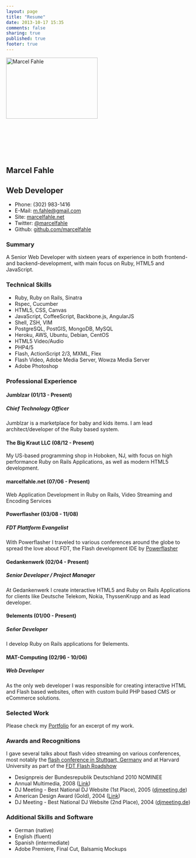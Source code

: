 ```yaml
---
layout: page
title: "Resume"
date: 2013-10-17 15:35
comments: false
sharing: true
published: true
footer: true
---
```

<section class="contact-details">
<div itemscope itemtype="http://schema.org/Person">
<img src="/media/images/profile_pic2.jpg" class="contact_photo" itemprop="image" width="250" height="167" alt="Marcel Fahle"
style="margin-bottom: 100px;"/>

  <div class="contact_details">
  <h1><span itemprop="name">Marcel Fahle</span></h1>
  <h2><span itemprop="jobTitle">Web Developer</span></h2>
    
  <ul class="contact_info">
  <li class="phone">Phone: <span itemprop="telephone">(302) 983-1416</span></li>
  <li class="email">E-Mail: <a href="mailto:m.fahle@gmail.com" itemprop="email">m.fahle@gmail.com</a></li>
  <li class="site_url">Site: <a rel="me" itemprop="url" href="http://marcelfahle.net" title="marcelfahle.net">marcelfahle.net</a></li>
  <li class="twitter">Twitter: <a rel="me" itemprop="url" href="http://twitter.com/marcelfahle" title="Follow Me on Twitter">@marcelfahle</a></li>
  <li class="github">Github: <a rel="me" itemprop="url" href="http://github.com/marcelfahle" title="Fork me on Github">github.com/marcelfahle</a></li>
  </ul>

  </div>


### Summary
A Senior Web Developer with sixteen years of experience in both frontend- and backend-development,
with main focus on Ruby, HTML5 and JavaScript. 

### Technical Skills

* Ruby, Ruby on Rails, Sinatra
* Rspec, Cucumber
* HTML5, CSS, Canvas
* JavaScript, CoffeeScript, Backbone.js, AngularJS
* Shell, ZSH, VIM
* PostgreSQL, PostGIS, MongoDB, MySQL
* Heroku, AWS, Ubuntu, Debian, CentOS
* HTML5 Video/Audio
* PHP4/5
* Flash, ActionScript 2/3, MXML, Flex
* Flash Video, Adobe Media Server, Wowza Media Server
* Adobe Photoshop



### Professional Experience
#### Jumblzar (01/13 - Present)
##### Chief Technology Officer
Jumblzar is a marketplace for baby and kids items. I am lead architect/developer of the 
Ruby based system.

#### The Big Kraut LLC (08/12 - Present)
My US-based programming shop in Hoboken, NJ, with focus on high performance Ruby on Rails 
Applications, as well as modern HTML5 development.

#### marcelfahle.net (07/06 - Present)
Web Application Development in Ruby on Rails, Video Streaming and Encoding Services

#### Powerflasher (03/08 - 11/08)
##### FDT Plattform Evangelist
With Powerflasher I traveled to various conferences around the globe to spread the 
love about FDT, the Flash development IDE by [Powerflasher](http://powerflasher.de)

#### Gedankenwerk (02/04 - Present)
##### Senior Developer / Project Manager
At Gedankenwerk I create interactive HTML5 and Ruby on Rails Applications
for clients like Deutsche Telekom, Nokia, ThyssenKrupp and as lead developer.

#### 9elements (01/00 - Present)
##### Señor Developer
I develop Ruby on Rails applications for 9elements.

#### MAT-Computing (02/96 - 10/06)
##### Web Developer
As the only web developer I was responsible for creating interactive 
HTML and Flash based websites, often with custom build PHP based CMS
or eCommerce solutions. 




### Selected Work
Please check my [Portfolio](/portfolio) for an excerpt of my work. 

### Awards and Recognitions
I gave several talks about flash video streaming on various conferences, most notably 
the [flash conference in Stuttgart, Germany](http://www.flashmuseum.org/flashconference/2006/info/pictures06.html) 
and at Harvard University as part of the [FDT Flash Roadshow](http://www.bit-101.com/blog/?p=1569)

* Designpreis der Bundesrepublik Deutschland 2010 NOMINEE
* Annual Multimedia, 2008 ([Link]( http://www.annual-multimedia.de/annual_multimedia_2008/buch_highlights))
* DJ Meeting - Best National DJ Website (1st Place), 2005 ([djmeeting.de]( http://www.djmeeting.de/))
* American Design Award (Gold), 2004 ([Link]( http://www.americandesignawards.com/winner-05-2004.html))
* DJ Meeting - Best National DJ Website (2nd Place), 2004 ([djmeeting.de]( http://www.djmeeting.de/))

### Additional Skills and Software
* German (native)
* English (fluent)
* Spanish (intermediate)
* Adobe Premiere, Final Cut, Balsamiq Mockups

</section>
